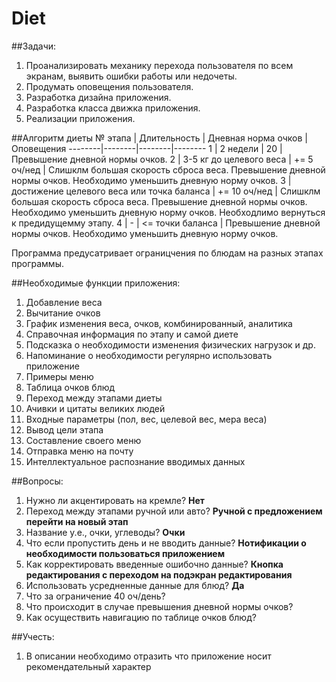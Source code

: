 Diet
====

##Задачи:
1. Проанализировать механику перехода пользователя по всем экранам, выявить ошибки работы или недочеты.
2. Продумать оповещения пользователя. 
3. Разработка дизайна приложения.
4. Разработка класса движка приложения.
5. Реализации приложения.

##Алгоритм диеты
№ этапа | Длительность | Дневная норма очков | Оповещения
--------|--------|--------|--------
1 | 2 недели | 20 |  Превышение дневной нормы очков.
2 | 3-5 кг до целевого веса |  += 5 оч/нед |  Слишклм большая скорость сброса веса.  Превышение дневной нормы очков. Необходимо уменьшить дневную норму очков.
3 | достижение целевого веса или точка баланса | += 10 оч/нед | Слишклм большая скорость сброса веса.  Превышение дневной нормы очков. Необходимо уменьшить дневную норму очков. Необходлимо вернуться к предидущемму этапу.
4 | - | <= точки баланса | Превышение дневной нормы очков. Необходимо уменьшить дневную норму очков.

Программа предусатривает ограницчения по блюдам на разных этапах программы.

##Необходимые функции приложения:
1. Добавление веса
2. Вычитание очков
3. График изменения веса, очков, комбинированный, аналитика
4. Справочная информация по этапу и самой диете
5. Подсказка о необходимости изменения физических нагрузок и др.
6. Напоминание о необходимости регулярно использовать приложение
7. Примеры меню
8. Таблица очков блюд
9. Переход между этапами диеты
10. Ачивки и цитаты великих людей
11. Входные параметры (пол, вес, целевой вес, мера веса)
12. Вывод цели этапа
13. Составление своего меню
14. Отправка меню на почту
15. Интеллектуальное распознание вводимых данных

##Вопросы:
1. Нужно ли акцентировать на кремле? **Нет**
2. Переход между этапами ручной или авто? **Ручной с предложением перейти на новый этап**
3. Название у.е., очки, углеводы? **Очки**
4. Что если пропустить день и не вводить данные? **Нотификации о необходимости пользоваться приложением**
5. Как корректировать введенные ошибочно данные? **Кнопка редактирования с переходом на подэкран редактирования**
6. Использовать усредненные данные для блюд? **Да**
7. Что за ограничение 40 оч/день?
8. Что происходит в случае превышения дневной нормы очков?
9. Как осуществить навигацию по таблице очков блюд?

##Учесть:
1. В описании необходимо отразить что приложение носит рекомендательный характер

